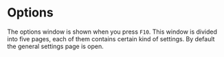 # Options

The options window is shown when you press `F10`. This window is divided into five pages, each of them contains certain kind of settings. By default the general settings page is open.


